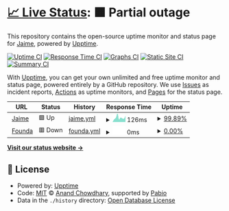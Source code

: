 # [📈 Live Status](https://status.jaimezpe.com): <!--live status--> **🟧 Partial outage**

This repository contains the open-source uptime monitor and status page for [Jaime](info@jaimezpe.com), powered by [Upptime](https://github.com/upptime/upptime).

[![Uptime CI](https://github.com/jaimezpe/bio-status/workflows/Uptime%20CI/badge.svg)](https://github.com/jaimezpe/bio-status/actions?query=workflow%3A%22Uptime+CI%22)
[![Response Time CI](https://github.com/jaimezpe/bio-status/workflows/Response%20Time%20CI/badge.svg)](https://github.com/jaimezpe/bio-status/actions?query=workflow%3A%22Response+Time+CI%22)
[![Graphs CI](https://github.com/jaimezpe/bio-status/workflows/Graphs%20CI/badge.svg)](https://github.com/jaimezpe/bio-status/actions?query=workflow%3A%22Graphs+CI%22)
[![Static Site CI](https://github.com/jaimezpe/bio-status/workflows/Static%20Site%20CI/badge.svg)](https://github.com/jaimezpe/bio-status/actions?query=workflow%3A%22Static+Site+CI%22)
[![Summary CI](https://github.com/jaimezpe/bio-status/workflows/Summary%20CI/badge.svg)](https://github.com/jaimezpe/bio-status/actions?query=workflow%3A%22Summary+CI%22)

With [Upptime](https://upptime.js.org), you can get your own unlimited and free uptime monitor and status page, powered entirely by a GitHub repository. We use [Issues](https://github.com/jaimezpe/bio-status/issues) as incident reports, [Actions](https://github.com/jaimezpe/bio-status/actions) as uptime monitors, and [Pages](https://status.jaimezpe.com) for the status page.

<!--start: status pages-->
<!-- This summary is generated by Upptime (https://github.com/upptime/upptime) -->
<!-- Do not edit this manually, your changes will be overwritten -->
<!-- prettier-ignore -->
| URL | Status | History | Response Time | Uptime |
| --- | ------ | ------- | ------------- | ------ |
| <img alt="" src="https://icons.duckduckgo.com/ip3/www.jaimezpe.com.ico" height="13"> [Jaime](https://www.jaimezpe.com) | 🟩 Up | [jaime.yml](https://github.com/Jaimezpe/bio-status/commits/HEAD/history/jaime.yml) | <details><summary><img alt="Response time graph" src="./graphs/jaime/response-time-week.png" height="20"> 126ms</summary><br><a href="https://Jaimezpe.github.io/bio-status/history/jaime"><img alt="Response time 175" src="https://img.shields.io/endpoint?url=https%3A%2F%2Fraw.githubusercontent.com%2FJaimezpe%2Fbio-status%2FHEAD%2Fapi%2Fjaime%2Fresponse-time.json"></a><br><a href="https://Jaimezpe.github.io/bio-status/history/jaime"><img alt="24-hour response time 175" src="https://img.shields.io/endpoint?url=https%3A%2F%2Fraw.githubusercontent.com%2FJaimezpe%2Fbio-status%2FHEAD%2Fapi%2Fjaime%2Fresponse-time-day.json"></a><br><a href="https://Jaimezpe.github.io/bio-status/history/jaime"><img alt="7-day response time 126" src="https://img.shields.io/endpoint?url=https%3A%2F%2Fraw.githubusercontent.com%2FJaimezpe%2Fbio-status%2FHEAD%2Fapi%2Fjaime%2Fresponse-time-week.json"></a><br><a href="https://Jaimezpe.github.io/bio-status/history/jaime"><img alt="30-day response time 150" src="https://img.shields.io/endpoint?url=https%3A%2F%2Fraw.githubusercontent.com%2FJaimezpe%2Fbio-status%2FHEAD%2Fapi%2Fjaime%2Fresponse-time-month.json"></a><br><a href="https://Jaimezpe.github.io/bio-status/history/jaime"><img alt="1-year response time 175" src="https://img.shields.io/endpoint?url=https%3A%2F%2Fraw.githubusercontent.com%2FJaimezpe%2Fbio-status%2FHEAD%2Fapi%2Fjaime%2Fresponse-time-year.json"></a></details> | <details><summary><a href="https://Jaimezpe.github.io/bio-status/history/jaime">99.89%</a></summary><a href="https://Jaimezpe.github.io/bio-status/history/jaime"><img alt="All-time uptime 99.84%" src="https://img.shields.io/endpoint?url=https%3A%2F%2Fraw.githubusercontent.com%2FJaimezpe%2Fbio-status%2FHEAD%2Fapi%2Fjaime%2Fuptime.json"></a><br><a href="https://Jaimezpe.github.io/bio-status/history/jaime"><img alt="24-hour uptime 100.00%" src="https://img.shields.io/endpoint?url=https%3A%2F%2Fraw.githubusercontent.com%2FJaimezpe%2Fbio-status%2FHEAD%2Fapi%2Fjaime%2Fuptime-day.json"></a><br><a href="https://Jaimezpe.github.io/bio-status/history/jaime"><img alt="7-day uptime 99.89%" src="https://img.shields.io/endpoint?url=https%3A%2F%2Fraw.githubusercontent.com%2FJaimezpe%2Fbio-status%2FHEAD%2Fapi%2Fjaime%2Fuptime-week.json"></a><br><a href="https://Jaimezpe.github.io/bio-status/history/jaime"><img alt="30-day uptime 99.95%" src="https://img.shields.io/endpoint?url=https%3A%2F%2Fraw.githubusercontent.com%2FJaimezpe%2Fbio-status%2FHEAD%2Fapi%2Fjaime%2Fuptime-month.json"></a><br><a href="https://Jaimezpe.github.io/bio-status/history/jaime"><img alt="1-year uptime 99.84%" src="https://img.shields.io/endpoint?url=https%3A%2F%2Fraw.githubusercontent.com%2FJaimezpe%2Fbio-status%2FHEAD%2Fapi%2Fjaime%2Fuptime-year.json"></a></details>
| <img alt="" src="https://icons.duckduckgo.com/ip3/www.founda.jaimezpe.com.ico" height="13"> [Founda](https://www.founda.jaimezpe.com) | 🟥 Down | [founda.yml](https://github.com/Jaimezpe/bio-status/commits/HEAD/history/founda.yml) | <details><summary><img alt="Response time graph" src="./graphs/founda/response-time-week.png" height="20"> 0ms</summary><br><a href="https://Jaimezpe.github.io/bio-status/history/founda"><img alt="Response time 152" src="https://img.shields.io/endpoint?url=https%3A%2F%2Fraw.githubusercontent.com%2FJaimezpe%2Fbio-status%2FHEAD%2Fapi%2Ffounda%2Fresponse-time.json"></a><br><a href="https://Jaimezpe.github.io/bio-status/history/founda"><img alt="24-hour response time 0" src="https://img.shields.io/endpoint?url=https%3A%2F%2Fraw.githubusercontent.com%2FJaimezpe%2Fbio-status%2FHEAD%2Fapi%2Ffounda%2Fresponse-time-day.json"></a><br><a href="https://Jaimezpe.github.io/bio-status/history/founda"><img alt="7-day response time 0" src="https://img.shields.io/endpoint?url=https%3A%2F%2Fraw.githubusercontent.com%2FJaimezpe%2Fbio-status%2FHEAD%2Fapi%2Ffounda%2Fresponse-time-week.json"></a><br><a href="https://Jaimezpe.github.io/bio-status/history/founda"><img alt="30-day response time 0" src="https://img.shields.io/endpoint?url=https%3A%2F%2Fraw.githubusercontent.com%2FJaimezpe%2Fbio-status%2FHEAD%2Fapi%2Ffounda%2Fresponse-time-month.json"></a><br><a href="https://Jaimezpe.github.io/bio-status/history/founda"><img alt="1-year response time 152" src="https://img.shields.io/endpoint?url=https%3A%2F%2Fraw.githubusercontent.com%2FJaimezpe%2Fbio-status%2FHEAD%2Fapi%2Ffounda%2Fresponse-time-year.json"></a></details> | <details><summary><a href="https://Jaimezpe.github.io/bio-status/history/founda">0.00%</a></summary><a href="https://Jaimezpe.github.io/bio-status/history/founda"><img alt="All-time uptime 0.04%" src="https://img.shields.io/endpoint?url=https%3A%2F%2Fraw.githubusercontent.com%2FJaimezpe%2Fbio-status%2FHEAD%2Fapi%2Ffounda%2Fuptime.json"></a><br><a href="https://Jaimezpe.github.io/bio-status/history/founda"><img alt="24-hour uptime 0.00%" src="https://img.shields.io/endpoint?url=https%3A%2F%2Fraw.githubusercontent.com%2FJaimezpe%2Fbio-status%2FHEAD%2Fapi%2Ffounda%2Fuptime-day.json"></a><br><a href="https://Jaimezpe.github.io/bio-status/history/founda"><img alt="7-day uptime 0.00%" src="https://img.shields.io/endpoint?url=https%3A%2F%2Fraw.githubusercontent.com%2FJaimezpe%2Fbio-status%2FHEAD%2Fapi%2Ffounda%2Fuptime-week.json"></a><br><a href="https://Jaimezpe.github.io/bio-status/history/founda"><img alt="30-day uptime 1.38%" src="https://img.shields.io/endpoint?url=https%3A%2F%2Fraw.githubusercontent.com%2FJaimezpe%2Fbio-status%2FHEAD%2Fapi%2Ffounda%2Fuptime-month.json"></a><br><a href="https://Jaimezpe.github.io/bio-status/history/founda"><img alt="1-year uptime 0.04%" src="https://img.shields.io/endpoint?url=https%3A%2F%2Fraw.githubusercontent.com%2FJaimezpe%2Fbio-status%2FHEAD%2Fapi%2Ffounda%2Fuptime-year.json"></a></details>

<!--end: status pages-->

[**Visit our status website →**](https://status.jaimezpe.com)

## 📄 License

- Powered by: [Upptime](https://github.com/upptime/upptime)
- Code: [MIT](./LICENSE) © [Anand Chowdhary](https://anandchowdhary.com), supported by [Pabio](https://pabio.com)
- Data in the `./history` directory: [Open Database License](https://opendatacommons.org/licenses/odbl/1-0/)
